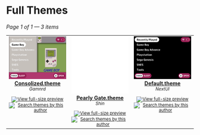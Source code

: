 # Full Themes

*Page 1 of 1 — 3 items*

<table align="center"><tr>
<td align="center" valign="top" width="33%">

<a href="https://github.com/Leviathanium/NextUI-Themes/raw/main/Uploads/Themes/Consolized.theme.zip">
<img title="Name: Consolized.theme&#013;Author: Gamnrd&#013;(Click to download)" width="480px" src="https://github.com/Leviathanium/NextUI-Themes/raw/main/Catalog/Themes/previews/Consolized.theme.png" /><br/>
<b>Consolized.theme</b>
</a><br/>
<sup><i>Gamnrd</i></sup><br>
<sub>
<sup><a title="Last updated: " href="https://github.com/Leviathanium/NextUI-Themes/commits/main/Catalog/themes/Consolized.theme"></a></sup>
&nbsp;&nbsp;<a href="https://github.com/Leviathanium/NextUI-Themes/raw/main/Catalog/Themes/previews/Consolized.theme.png"><img title="View full-size preview" src="https://user-images.githubusercontent.com/44569252/194037184-ae453506-2536-4c6f-8a19-4a6c1de6ce32.png" width="16"></a>&nbsp;&nbsp;<a href="https://github.com/search?q=filename%3A%22Gamnrd%22+repo%3ALeviathanium%2FNextUI-Themes"><img src="https://user-images.githubusercontent.com/44569252/194037581-698a5004-8b75-4da6-a63d-b41d541ebde2.png" width="16" title="Search themes by this author"></a>
</sub>
</td>

<td align="center" valign="top" width="33%">

<a href="https://github.com/Leviathanium/NextUI-Themes/raw/main/Uploads/Themes/Pearly Gate.theme.zip">
<img title="Name: Pearly Gate.theme&#013;Author: Shin&#013;(Click to download)" width="480px" src="https://github.com/Leviathanium/NextUI-Themes/raw/main/Catalog/Themes/previews/Pearly Gate.theme.png" /><br/>
<b>Pearly Gate.theme</b>
</a><br/>
<sup><i>Shin</i></sup><br>
<sub>
<sup><a title="Last updated: " href="https://github.com/Leviathanium/NextUI-Themes/commits/main/Catalog/themes/Pearly Gate.theme"></a></sup>
&nbsp;&nbsp;<a href="https://github.com/Leviathanium/NextUI-Themes/raw/main/Catalog/Themes/previews/Pearly Gate.theme.png"><img title="View full-size preview" src="https://user-images.githubusercontent.com/44569252/194037184-ae453506-2536-4c6f-8a19-4a6c1de6ce32.png" width="16"></a>&nbsp;&nbsp;<a href="https://github.com/search?q=filename%3A%22Shin%22+repo%3ALeviathanium%2FNextUI-Themes"><img src="https://user-images.githubusercontent.com/44569252/194037581-698a5004-8b75-4da6-a63d-b41d541ebde2.png" width="16" title="Search themes by this author"></a>
</sub>
</td>

<td align="center" valign="top" width="33%">

<a href="https://github.com/Leviathanium/NextUI-Themes/raw/main/Uploads/Themes/Default.theme.zip">
<img title="Name: Default.theme&#013;Author: NextUI&#013;(Click to download)" width="480px" src="https://github.com/Leviathanium/NextUI-Themes/raw/main/Catalog/Themes/previews/Default.theme.png" /><br/>
<b>Default.theme</b>
</a><br/>
<sup><i>NextUI</i></sup><br>
<sub>
<sup><a title="Last updated: " href="https://github.com/Leviathanium/NextUI-Themes/commits/main/Catalog/themes/Default.theme"></a></sup>
&nbsp;&nbsp;<a href="https://github.com/Leviathanium/NextUI-Themes/raw/main/Catalog/Themes/previews/Default.theme.png"><img title="View full-size preview" src="https://user-images.githubusercontent.com/44569252/194037184-ae453506-2536-4c6f-8a19-4a6c1de6ce32.png" width="16"></a>&nbsp;&nbsp;<a href="https://github.com/search?q=filename%3A%22NextUI%22+repo%3ALeviathanium%2FNextUI-Themes"><img src="https://user-images.githubusercontent.com/44569252/194037581-698a5004-8b75-4da6-a63d-b41d541ebde2.png" width="16" title="Search themes by this author"></a>
</sub>
</td>

</tr></table>



